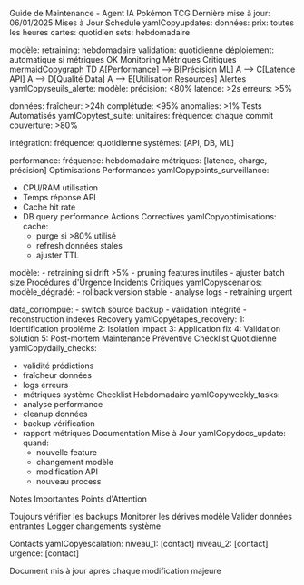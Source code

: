 Guide de Maintenance - Agent IA Pokémon TCG
Dernière mise à jour: 06/01/2025
Mises à Jour
Schedule
yamlCopyupdates:
  données:
    prix: toutes les heures
    cartes: quotidien
    sets: hebdomadaire

  modèle:
    retraining: hebdomadaire
    validation: quotidienne
    déploiement: automatique si métriques OK
Monitoring
Métriques Critiques
mermaidCopygraph TD
    A[Performance] --> B[Précision ML]
    A --> C[Latence API]
    A --> D[Qualité Data]
    A --> E[Utilisation Resources]
Alertes
yamlCopyseuils_alerte:
  modèle:
    précision: <80%
    latence: >2s
    erreurs: >5%

  données:
    fraîcheur: >24h
    complétude: <95%
    anomalies: >1%
Tests
Automatisés
yamlCopytest_suite:
  unitaires:
    fréquence: chaque commit
    couverture: >80%

  intégration:
    fréquence: quotidienne
    systèmes: [API, DB, ML]

  performance:
    fréquence: hebdomadaire
    métriques: [latence, charge, précision]
Optimisations
Performances
yamlCopypoints_surveillance:
  - CPU/RAM utilisation
  - Temps réponse API
  - Cache hit rate
  - DB query performance
Actions Correctives
yamlCopyoptimisations:
  cache:
    - purge si >80% utilisé
    - refresh données stales
    - ajuster TTL

  modèle:
    - retraining si drift >5%
    - pruning features inutiles
    - ajuster batch size
Procédures d'Urgence
Incidents Critiques
yamlCopyscenarios:
  modèle_dégradé:
    - rollback version stable
    - analyse logs
    - retraining urgent

  data_corrompue:
    - switch source backup
    - validation intégrité
    - reconstruction indexes
Recovery
yamlCopyétapes_recovery:
  1: Identification problème
  2: Isolation impact
  3: Application fix
  4: Validation solution
  5: Post-mortem
Maintenance Préventive
Checklist Quotidienne
yamlCopydaily_checks:
  - validité prédictions
  - fraîcheur données
  - logs erreurs
  - métriques système
Checklist Hebdomadaire
yamlCopyweekly_tasks:
  - analyse performance
  - cleanup données
  - backup vérification
  - rapport métriques
Documentation
Mise à Jour
yamlCopydocs_update:
  quand:
    - nouvelle feature
    - changement modèle
    - modification API
    - nouveau process

Notes Importantes
Points d'Attention

Toujours vérifier les backups
Monitorer les dérives modèle
Valider données entrantes
Logger changements système

Contacts
yamlCopyescalation:
  niveau_1: [contact]
  niveau_2: [contact]
  urgence: [contact]

Document mis à jour après chaque modification majeure
